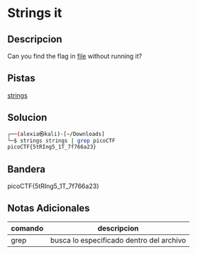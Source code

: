 # Strings it

## Descripcion
Can you find the flag in [file](https://jupiter.challenges.picoctf.org/static/fae9ac5267cd6e44124e559b901df177/strings) without running it?

## Pistas
[strings](https://linux.die.net/man/1/strings)

## Solucion 
```bash
┌──(alexia㉿kali)-[~/Downloads]
└─$ strings strings | grep picoCTF                  
picoCTF{5tRIng5_1T_7f766a23}


```
## Bandera
picoCTF{5tRIng5_1T_7f766a23}

## Notas Adicionales 
|comando|descripcion|
|---|---|
|grep|busca lo especificado dentro del archivo|
